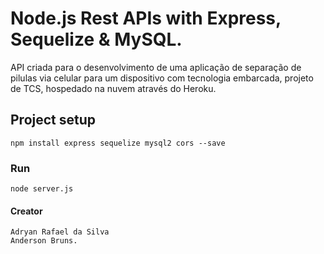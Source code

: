 # Node.js Rest APIs with Express, Sequelize & MySQL.

API criada para o desenvolvimento de uma aplicação de separação de pilulas via celular para um dispositivo com tecnologia embarcada, projeto de TCS, hospedado na nuvem através do Heroku.

## Project setup
```
npm install express sequelize mysql2 cors --save
```

### Run
```
node server.js
```

#### Creator
```
Adryan Rafael da Silva
Anderson Bruns.
